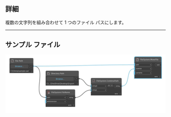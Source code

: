## 詳細
複数の文字列を組み合わせて 1 つのファイル パスにします。
___
## サンプル ファイル

![CombinePath](./DSCore.IO.FileSystem.CombinePath_img.jpg)

